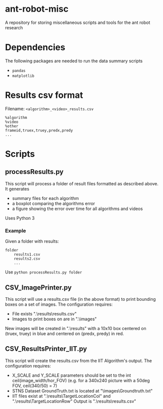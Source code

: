 # ant-robot-misc
A repository for storing miscellaneous scripts and tools for the ant robot research

# Dependencies
The following packages are needed to run the data summary scripts
- `pandas`
- `matplotlib`

# Results csv format

Filename: `<algorithm>_<video>_results.csv`

	%algorithm
	%video
	%other
	frameid,truex,truey,predx,predy
	...

# Scripts

## processResults.py
This script will process a folder of result files formatted as described above.
It generates
* summary files for each algorithm
* a boxplot comparing the algorithms error
* a figure showing the error over time for all algorithms and videos

Uses Python 3

### Example
Given a folder with results:

	folder
		results1.csv
		results2.csv
		...

Use `python processResults.py folder`

## CSV_ImagePrinter.py
This script will use a results.csv file (in the above format) to print bounding boxes on a set of images.
The configuration requires:
* File exists ".\results\results.csv"
* Images to print boxes on are in ".\images\"

New images will be created in ".\results" with a 10x10 box centered on (truex, truey) in blue and centered on (predx, predy) in red.

## CSV_ResultsPrinter_IIT.py
This script will create the results.csv from the IIT Algorithm's output.
The configuration requires:
* X_SCALE and Y_SCALE parameters should be set to the int ceil(image_width/hor_FOV) (e.g. for a 340x240 picture with a 50deg FOV, ceil(340/50) = 7)
* STNS Dataset GroundTruth.txt is located at "\images\Groundtruth.txt"
* IIT files exist at ".\results\TargetLocationCol" and ".\results\TargetLocationRow"
Output is ".\results\\results.csv"
